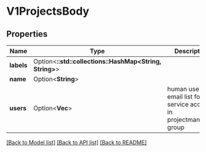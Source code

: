 # V1ProjectsBody

## Properties

Name | Type | Description | Notes
------------ | ------------- | ------------- | -------------
**labels** | Option<**::std::collections::HashMap<String, String>**> |  | [optional]
**name** | Option<**String**> |  | [optional]
**users** | Option<**Vec<String>**> | human user email list for the service account in projectmanagers group | [optional]

[[Back to Model list]](../README.md#documentation-for-models) [[Back to API list]](../README.md#documentation-for-api-endpoints) [[Back to README]](../README.md)


